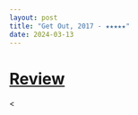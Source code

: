 ```yaml
---
layout: post
title: "Get Out, 2017 - ★★★★★"
date: 2024-03-13
---
```


# [Review](https://letterboxd.com/pavlesap/film/get-out-2017/)

<
